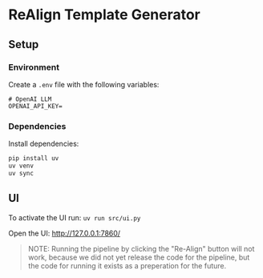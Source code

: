 # ReAlign Template Generator

## Setup

### Environment

Create a `.env` file with the following variables:

```env
# OpenAI LLM
OPENAI_API_KEY=
```

### Dependencies

Install dependencies:
```bash
pip install uv
uv venv
uv sync
```

## UI

To activate the UI run: `uv run src/ui.py`

Open the UI: http://127.0.0.1:7860/

> NOTE: Running the pipeline by clicking the "Re-Align" button will not work, because we did not yet release the code for the pipeline, but the code for running it exists as a preperation for the future.
